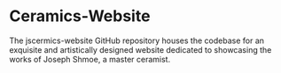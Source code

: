 # Ceramics-Website
The jscermics-website GitHub repository houses the codebase for an exquisite and artistically designed website dedicated to showcasing the works of Joseph Shmoe, a master ceramist.
